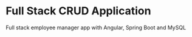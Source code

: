 # Full Stack CRUD Application
 Full stack employee manager app with Angular, Spring Boot and MySQL 
